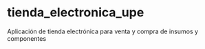 # tienda_electronica_upe
Aplicación de tienda electrónica para venta y compra de insumos y componentes 
